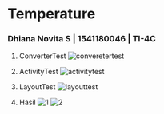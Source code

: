 # Temperature

### Dhiana Novita S | 1541180046 | TI-4C

1. ConverterTest
![converetertest](https://user-images.githubusercontent.com/43565754/48338334-f6ced380-e697-11e8-865a-478244dd27ae.png)

2. ActivityTest
![activitytest](https://user-images.githubusercontent.com/43565754/48338333-f6363d00-e697-11e8-9f2b-d7bf591f4090.png)

3. LayoutTest
![layouttest](https://user-images.githubusercontent.com/43565754/48338335-f6ced380-e697-11e8-8dbf-642369b64872.png)

4. Hasil
![1](https://user-images.githubusercontent.com/43565754/48338259-c5560800-e697-11e8-8136-e988c124de3f.png)
![2](https://user-images.githubusercontent.com/43565754/48338261-c5ee9e80-e697-11e8-8c38-464928e0b202.png)

